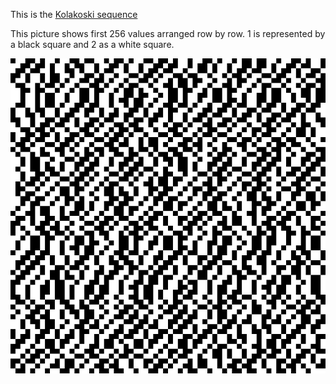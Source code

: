 This is the [Kolakoski sequence](https://en.wikipedia.org/wiki/Kolakoski_sequence)

This picture shows first 256 values arranged row by row.
1 is represented by a black square and 2 as a white square.

![Kolakoski 64x64](https://github.com/MartinMSPedersen/OEIS/blob/master/A000002/pics/kolakoski-64x64.png)




